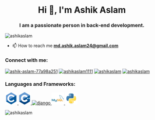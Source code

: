 <h1 align="center">Hi 👋, I'm Ashik Aslam</h1>
<h3 align="center">I am a passionate person in back-end development.</h3>

<p align="left"> <img src="https://komarev.com/ghpvc/?username=ashikaslam&label=Profile%20views&color=0e75b6&style=flat" alt="ashikaslam" /> </p>

- 📫 How to reach me **md.ashik.aslam24@gmail.com**

<h3 align="left">Connect with me:</h3>
<p align="left">
<a href="https://linkedin.com/in/ashik-aslam-77a98a251" target="blank"><img align="center" src="https://raw.githubusercontent.com/rahuldkjain/github-profile-readme-generator/master/src/images/icons/Social/linked-in-alt.svg" alt="ashik-aslam-77a98a251" height="30" width="40" /></a>
<a href="https://www.codechef.com/users/ashikaslam1111" target="blank"><img align="center" src="https://cdn.jsdelivr.net/npm/simple-icons@3.1.0/icons/codechef.svg" alt="ashikaslam1111" height="30" width="40" /></a>
<a href="https://codeforces.com/profile/ashikaslam" target="blank"><img align="center" src="https://raw.githubusercontent.com/rahuldkjain/github-profile-readme-generator/master/src/images/icons/Social/codeforces.svg" alt="ashikaslam" height="30" width="40" /></a>
<a href="https://www.leetcode.com/ashikaslam" target="blank"><img align="center" src="https://raw.githubusercontent.com/rahuldkjain/github-profile-readme-generator/master/src/images/icons/Social/leet-code.svg" alt="ashikaslam" height="30" width="40" /></a>
</p>

<h3 align="left">Languages and Frameworks:</h3>

<p align="left"> <a href="https://www.cprogramming.com/" target="_blank" rel="noreferrer"> <img src="https://raw.githubusercontent.com/devicons/devicon/master/icons/c/c-original.svg" alt="c" width="40" height="40"/> </a> <a href="https://www.w3schools.com/cpp/" target="_blank" rel="noreferrer"> <img src="https://raw.githubusercontent.com/devicons/devicon/master/icons/cplusplus/cplusplus-original.svg" alt="cplusplus" width="40" height="40"/> </a>  </a> <a href="https://www.djangoproject.com/" target="_blank" rel="noreferrer"> <img src="https://cdn.worldvectorlogo.com/logos/django.svg" alt="django" width="40" height="40"/> </a>  </a> </a> <a href="https://www.mysql.com/" target="_blank" rel="noreferrer"> <img src="https://raw.githubusercontent.com/devicons/devicon/master/icons/mysql/mysql-original-wordmark.svg" alt="mysql" width="40" height="40"/> </a> <a href="https://www.python.org" target="_blank" rel="noreferrer"> <img src="https://raw.githubusercontent.com/devicons/devicon/master/icons/python/python-original.svg" alt="python" width="40" height="40"/> </a> 

 


<p><img align="center" src="https://github-readme-stats.vercel.app/api/top-langs?username=ashikaslam&show_icons=true&locale=en&layout=compact" alt="ashikaslam" /></p>

